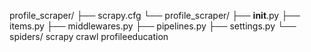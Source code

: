 profile_scraper/
├── scrapy.cfg
└── profile_scraper/
    ├── __init__.py
    ├── items.py
    ├── middlewares.py
    ├── pipelines.py
    ├── settings.py
    └── spiders/
scrapy crawl profileeducation